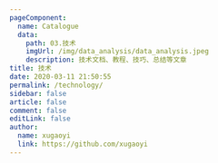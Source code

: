 ```yaml
---
pageComponent:
  name: Catalogue
  data:
    path: 03.技术
    imgUrl: /img/data_analysis/data_analysis.jpeg
    description: 技术文档、教程、技巧、总结等文章
title: 技术
date: 2020-03-11 21:50:55
permalink: /technology/
sidebar: false
article: false
comment: false
editLink: false
author:
  name: xugaoyi
  link: https://github.com/xugaoyi
---
```

